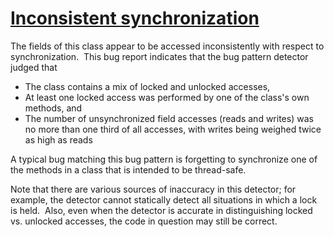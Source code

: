 # [Inconsistent synchronization](https://spotbugs.readthedocs.io/en/latest/bugDescriptions.html#IS_INCONSISTENT_SYNC)

 The fields of this class appear to be accessed inconsistently with respect
  to synchronization.  This bug report indicates that the bug pattern detector
  judged that

*   The class contains a mix of locked and unlocked accesses,
*   At least one locked access was performed by one of the class's own methods, and
*   The number of unsynchronized field accesses (reads and writes) was no more than
           one third of all accesses, with writes being weighed twice as high as reads

 A typical bug matching this bug pattern is forgetting to synchronize
  one of the methods in a class that is intended to be thread-safe.

 Note that there are various sources of inaccuracy in this detector;
  for example, the detector cannot statically detect all situations in which
  a lock is held.  Also, even when the detector is accurate in
  distinguishing locked vs. unlocked accesses, the code in question may still
  be correct.
